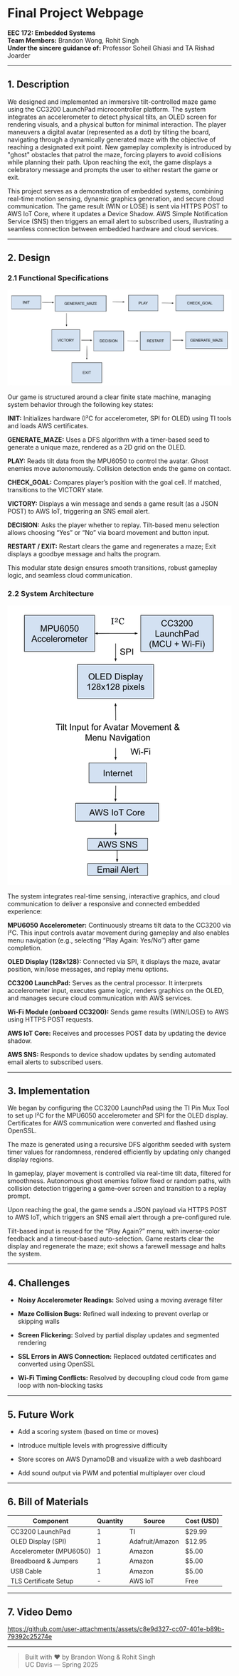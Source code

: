 # Final Project Webpage
**EEC 172: Embedded Systems**   
**Team Members:** Brandon Wong, Rohit Singh  
**Under the sincere guidance of:** Professor Soheil Ghiasi and TA Rishad Joarder

---

## 1. Description

We designed and implemented an immersive tilt-controlled maze game using the CC3200 LaunchPad microcontroller platform. The system integrates an accelerometer to detect physical tilts, an OLED screen for rendering visuals, and a physical button for minimal interaction. The player maneuvers a digital avatar (represented as a dot) by tilting the board, navigating through a dynamically generated maze with the objective of reaching a designated exit point. New gameplay complexity is introduced by "ghost" obstacles that patrol the maze, forcing players to avoid collisions while planning their path. Upon reaching the exit, the game displays a celebratory message and prompts the user to either restart the game or exit.

This project serves as a demonstration of embedded systems, combining real-time motion sensing, dynamic graphics generation, and secure cloud communication. The game result (WIN or LOSE) is sent via HTTPS POST to AWS IoT Core, where it updates a Device Shadow. AWS Simple Notification Service (SNS) then triggers an email alert to subscribed users, illustrating a seamless connection between embedded hardware and cloud services.

---

## 2. Design

### 2.1 Functional Specifications

![Functional](Functional.png) 

Our game is structured around a clear finite state machine, managing system behavior through the following key states:

**INIT:** Initializes hardware (I²C for accelerometer, SPI for OLED) using TI tools and loads AWS certificates.

**GENERATE_MAZE:** Uses a DFS algorithm with a timer-based seed to generate a unique maze, rendered as a 2D grid on the OLED.

**PLAY:** Reads tilt data from the MPU6050 to control the avatar. Ghost enemies move autonomously. Collision detection ends the game on contact.

**CHECK_GOAL:** Compares player’s position with the goal cell. If matched, transitions to the VICTORY state.

**VICTORY:** Displays a win message and sends a game result (as a JSON POST) to AWS IoT, triggering an SNS email alert.

**DECISION:** Asks the player whether to replay. Tilt-based menu selection allows choosing “Yes” or “No” via board movement and button input.

**RESTART / EXIT:** Restart clears the game and regenerates a maze; Exit displays a goodbye message and halts the program.

This modular state design ensures smooth transitions, robust gameplay logic, and seamless cloud communication.


### 2.2 System Architecture

![System](System.png)

The system integrates real-time sensing, interactive graphics, and cloud communication to deliver a responsive and connected embedded experience:

**MPU6050 Accelerometer:** Continuously streams tilt data to the CC3200 via I²C. This input controls avatar movement during gameplay and also enables menu navigation (e.g., selecting “Play Again: Yes/No”) after game completion.

**OLED Display (128x128):** Connected via SPI, it displays the maze, avatar position, win/lose messages, and replay menu options.

**CC3200 LaunchPad:** Serves as the central processor. It interprets accelerometer input, executes game logic, renders graphics on the OLED, and manages secure cloud communication with AWS services.

**Wi-Fi Module (onboard CC3200):** Sends game results (WIN/LOSE) to AWS using HTTPS POST requests.

**AWS IoT Core:** Receives and processes POST data by updating the device shadow.

**AWS SNS:** Responds to device shadow updates by sending automated email alerts to subscribed users.

---

## 3. Implementation 

We began by configuring the CC3200 LaunchPad using the TI Pin Mux Tool to set up I²C for the MPU6050 accelerometer and SPI for the OLED display. Certificates for AWS communication were converted and flashed using OpenSSL.

The maze is generated using a recursive DFS algorithm seeded with system timer values for randomness, rendered efficiently by updating only changed display regions.

In gameplay, player movement is controlled via real-time tilt data, filtered for smoothness. Autonomous ghost enemies follow fixed or random paths, with collision detection triggering a game-over screen and transition to a replay prompt.

Upon reaching the goal, the game sends a JSON payload via HTTPS POST to AWS IoT, which triggers an SNS email alert through a pre-configured rule.

Tilt-based input is reused for the “Play Again?” menu, with inverse-color feedback and a timeout-based auto-selection. Game restarts clear the display and regenerate the maze; exit shows a farewell message and halts the system.

---

## 4. Challenges

- **Noisy Accelerometer Readings:** Solved using a moving average filter

- **Maze Collision Bugs:** Refined wall indexing to prevent overlap or skipping walls

- **Screen Flickering:** Solved by partial display updates and segmented rendering

- **SSL Errors in AWS Connection:** Replaced outdated certificates and converted using OpenSSL

- **Wi-Fi Timing Conflicts:** Resolved by decoupling cloud code from game loop with non-blocking tasks

---

## 5. Future Work

- Add a scoring system (based on time or moves)

- Introduce multiple levels with progressive difficulty

- Store scores on AWS DynamoDB and visualize with a web dashboard

- Add sound output via PWM and potential multiplayer over cloud

---

## 6. Bill of Materials

| Component              | Quantity | Source          | Cost (USD)|
|----------------------- |----------|-----------------|-----------|
| CC3200 LaunchPad       | 1        | TI              | $29.99    |
| OLED Display (SPI)     | 1        | Adafruit/Amazon | $12.95    |
| Accelerometer (MPU6050)| 1        | Amazon          | $5.00     |
| Breadboard & Jumpers   | 1        | Amazon          | $5.00     |
| USB Cable              | 1        | Amazon          | $5.00     |
| TLS Certificate Setup  | -        | AWS IoT         | Free      |
                                              

---

## 7. Video Demo


https://github.com/user-attachments/assets/c8e9d327-cc07-401e-b89b-79392c25274e


---

> Built with ❤️ by Brandon Wong & Rohit Singh  
> UC Davis — Spring 2025
